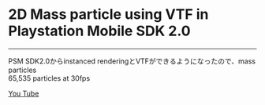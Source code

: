 # 2D Mass particle using VTF in Playstation Mobile SDK 2.0

----
PSM SDK2.0からinstanced renderingとVTFができるようになったので、mass particles  
65,535 particles at 30fps  

[You Tube](http://youtu.be/_OxS9QE8G3E)
